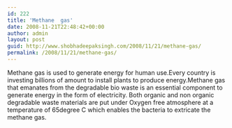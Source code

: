 ```yaml
---
id: 222
title: 'Methane  gas'
date: 2008-11-21T22:48:42+00:00
author: admin
layout: post
guid: http://www.shobhadeepaksingh.com/2008/11/21/methane-gas/
permalink: /2008/11/21/methane-gas/
---
```

Methane gas is used to generate energy for human use.Every country is investing billions of amount to install plants to produce energy.Methane gas that emanates from the degradable bio waste is an essential component to generate energy in the form of electricity. Both organic and non organic degradable waste materials are put under Oxygen free atmosphere at a temperature of 65degree C which enables the bacteria to extricate the methane gas.